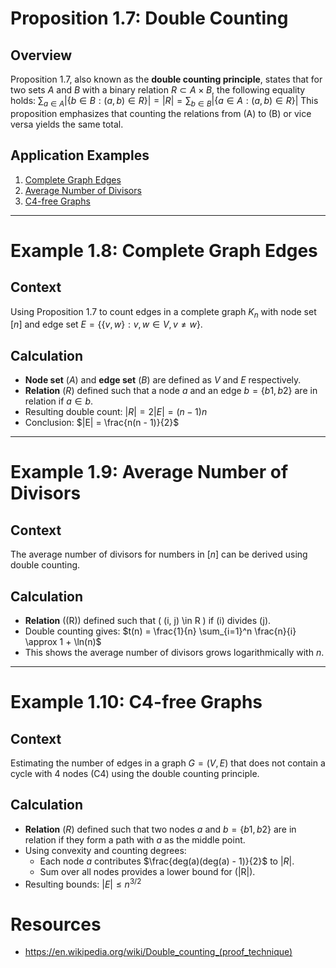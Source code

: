 # Proposition 1.7: Double Counting
## Overview
Proposition 1.7, also known as the **double counting principle**, states that for two sets $A$ and $B$ with a binary relation $R \subset A \times B$, the following equality holds:
$\sum_{a \in A} | \{ b \in B : (a, b) \in R \} | = |R| = \sum_{b \in B} | \{ a \in A : (a, b) \in R \} |$
This proposition emphasizes that counting the relations from \(A\) to \(B\) or vice versa yields the same total.

## Application Examples
1. [Complete Graph Edges](#Example-1.8-Complete-Graph-Edges)
2. [Average Number of Divisors](#Example-1.9-Average-Number-of-Divisors)
3. [C4-free Graphs](#Example-1.10-C4-free-Graphs)

---

# Example 1.8: Complete Graph Edges
## Context
Using Proposition 1.7 to count edges in a complete graph $K_n$ with node set $[n]$ and edge set $E = \{ \{v, w\} : v, w \in V, v \neq w \}$.
## Calculation
- **Node set** ($A$) and **edge set** ($B$) are defined as $V$ and $E$ respectively.
- **Relation** ($R$) defined such that a node $a$ and an edge $b = \{b1, b2\}$ are in relation if $a \in b$.
- Resulting double count: $|R| = 2|E| = (n - 1)n$
- Conclusion: $|E| = \frac{n(n - 1)}{2}$

---

# Example 1.9: Average Number of Divisors
## Context
The average number of divisors for numbers in $[n]$ can be derived using double counting.
## Calculation
- **Relation** (\(R\)) defined such that \( (i, j) \in R \) if \(i\) divides \(j\).
- Double counting gives: $t(n) = \frac{1}{n} \sum_{i=1}^n \frac{n}{i} \approx 1 + \ln(n)$
- This shows the average number of divisors grows logarithmically with $n$.

---

# Example 1.10: C4-free Graphs
## Context
Estimating the number of edges in a graph $G = (V, E)$ that does not contain a cycle with 4 nodes (C4) using the double counting principle.
## Calculation
- **Relation** ($R$) defined such that two nodes $a$ and $b = \{b1, b2\}$ are in relation if they form a path with $a$ as the middle point.
- Using convexity and counting degrees:
  - Each node $a$ contributes $\frac{deg(a)(deg(a) - 1)}{2}$ to $|R|$.
  - Sum over all nodes provides a lower bound for \(|R|\).
- Resulting bounds: $|E| \leq n^{3/2}$


# Resources
- https://en.wikipedia.org/wiki/Double_counting_(proof_technique)
